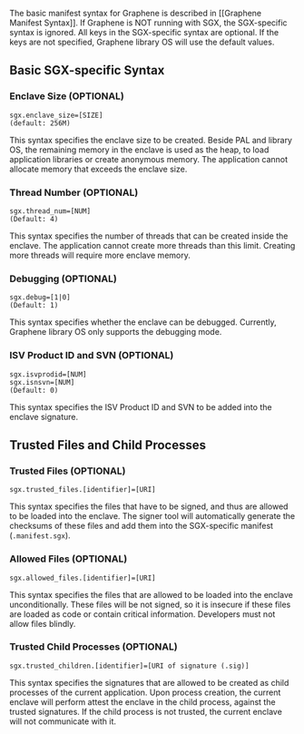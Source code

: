 The basic manifest syntax for Graphene is described in [[Graphene Manifest Syntax]]. If Graphene
is NOT running with SGX, the SGX-specific syntax is ignored. All keys in the SGX-specific syntax
are optional. If the keys are not specified, Graphene library OS will use the default values.

## Basic SGX-specific Syntax

### Enclave Size (OPTIONAL)

    sgx.enclave_size=[SIZE]
    (default: 256M)

This syntax specifies the enclave size to be created. Beside PAL and library OS, the remaining
memory in the enclave is used as the heap, to load application libraries or create anonymous
memory. The application cannot allocate memory that exceeds the enclave size.

### Thread Number (OPTIONAL)

    sgx.thread_num=[NUM]
    (Default: 4)

This syntax specifies the number of threads that can be created inside the enclave. The application
cannot create more threads than this limit. Creating more threads will require more enclave memory.

### Debugging (OPTIONAL)

    sgx.debug=[1|0]
    (Default: 1)

This syntax specifies whether the enclave can be debugged. Currently, Graphene library OS only
supports the debugging mode.

### ISV Product ID and SVN (OPTIONAL)

    sgx.isvprodid=[NUM]
    sgx.isnsvn=[NUM]
    (Default: 0)

This syntax specifies the ISV Product ID and SVN to be added into the enclave signature.

## Trusted Files and Child Processes

### Trusted Files (OPTIONAL)

    sgx.trusted_files.[identifier]=[URI]

This syntax specifies the files that have to be signed, and thus are allowed to be loaded into the
enclave. The signer tool will automatically generate the checksums of these files and add them into
the SGX-specific manifest (`.manifest.sgx`).

### Allowed Files (OPTIONAL)

    sgx.allowed_files.[identifier]=[URI]

This syntax specifies the files that are allowed to be loaded into the enclave unconditionally.
These files will be not signed, so it is insecure if these files are loaded as code or contain
critical information. Developers must not allow files blindly.

### Trusted Child Processes (OPTIONAL)

    sgx.trusted_children.[identifier]=[URI of signature (.sig)]

This syntax specifies the signatures that are allowed to be created as child processes of the
current application. Upon process creation, the current enclave will perform attest the enclave
in the child process, against the trusted signatures. If the child process is not trusted, the
current enclave will not communicate with it. 
